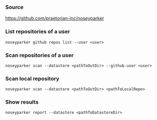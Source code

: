 ### Source
https://github.com/praetorian-inc/noseyparker

### List repositories of a user
```
noseyparker github repos list --user <user>
```

### Scan repositories of a user
```
noseyparker scan --datastore <pathToOutDir> --github-user <user>
```

### Scan local repository
```
noseyparker scan --datastore <pathToOutDir> <pathToLocalRepo>
```

### Show results
```
noseyparker report --datastore <pathToDatastoreDir>
```

